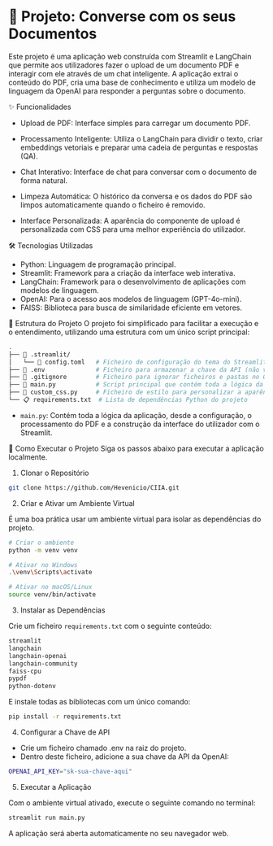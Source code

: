 
# 🤖 Projeto: Converse com os seus Documentos

Este projeto é uma aplicação web construída com Streamlit e LangChain que permite aos utilizadores fazer o upload de um documento PDF e interagir com ele através de um chat inteligente. A aplicação extrai o conteúdo do PDF, cria uma base de conhecimento e utiliza um modelo de linguagem da OpenAI para responder a perguntas sobre o documento.

✨ Funcionalidades
- Upload de PDF: Interface simples para carregar um documento PDF.

- Processamento Inteligente: Utiliza o LangChain para dividir o texto, criar embeddings vetoriais e preparar uma cadeia de perguntas e respostas (QA).

- Chat Interativo: Interface de chat para conversar com o documento de forma natural.

- Limpeza Automática: O histórico da conversa e os dados do PDF são limpos automaticamente quando o ficheiro é removido.

- Interface Personalizada: A aparência do componente de upload é personalizada com CSS para uma melhor experiência do utilizador.

🛠️ Tecnologias Utilizadas
- Python: Linguagem de programação principal.
- Streamlit: Framework para a criação da interface web interativa.
- LangChain: Framework para o desenvolvimento de aplicações com modelos de linguagem.
- OpenAI: Para o acesso aos modelos de linguagem (GPT-4o-mini).
- FAISS: Biblioteca para busca de similaridade eficiente em vetores.

📁 Estrutura do Projeto
O projeto foi simplificado para facilitar a execução e o entendimento, utilizando uma estrutura com um único script principal:

```bash
.
├── 📁 .streamlit/
│   └── 📄 config.toml   # Ficheiro de configuração do tema do Streamlit
├── 📄 .env              # Ficheiro para armazenar a chave da API (não versionado)
├── 📄 .gitignore        # Ficheiro para ignorar ficheiros e pastas no Git
├── 📜 main.py           # Script principal que contém toda a lógica da aplicação
├── 🎨 custom_css.py     # Ficheiro de estilo para personalizar a aparência
└── 📋 requirements.txt  # Lista de dependências Python do projeto
```

- `main.py`: Contém toda a lógica da aplicação, desde a configuração, o processamento do PDF e a construção da interface do utilizador com o Streamlit.

🚀 Como Executar o Projeto
Siga os passos abaixo para executar a aplicação localmente.

1. Clonar o Repositório

```bash
git clone https://github.com/Hevenicio/CIIA.git
```

2. Criar e Ativar um Ambiente Virtual

É uma boa prática usar um ambiente virtual para isolar as dependências do projeto.

```bash
# Criar o ambiente
python -m venv venv

# Ativar no Windows
.\venv\Scripts\activate

# Ativar no macOS/Linux
source venv/bin/activate
```

3. Instalar as Dependências

Crie um ficheiro `requirements.txt` com o seguinte conteúdo:

```bash
streamlit
langchain
langchain-openai
langchain-community
faiss-cpu
pypdf
python-dotenv
```

E instale todas as bibliotecas com um único comando:

```bash
pip install -r requirements.txt
```

4. Configurar a Chave de API

- Crie um ficheiro chamado .env na raiz do projeto.
- Dentro deste ficheiro, adicione a sua chave da API da OpenAI:

```bash
OPENAI_API_KEY="sk-sua-chave-aqui"
```

5. Executar a Aplicação

Com o ambiente virtual ativado, execute o seguinte comando no terminal:

```bash
streamlit run main.py
```

A aplicação será aberta automaticamente no seu navegador web.